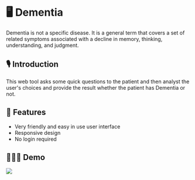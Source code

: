 # 🖥 Dementia
Dementia is not a specific disease. It is a general term that covers a set of related symptoms associated with a decline in memory, thinking, understanding, and judgment.

## 🎙 Introduction
This web tool asks some quick questions to the patient and then analyst the user's choices and provide the result whether the patient has Dementia or not.

## 📑 Features 
- Very friendly and easy in use user interface
- Responsive design
- No login required

##  👨🏽‍🏫  Demo
<img src="https://user-images.githubusercontent.com/25057099/117568593-3f569300-b115-11eb-8dbb-6863be7852a6.gif"></img>
